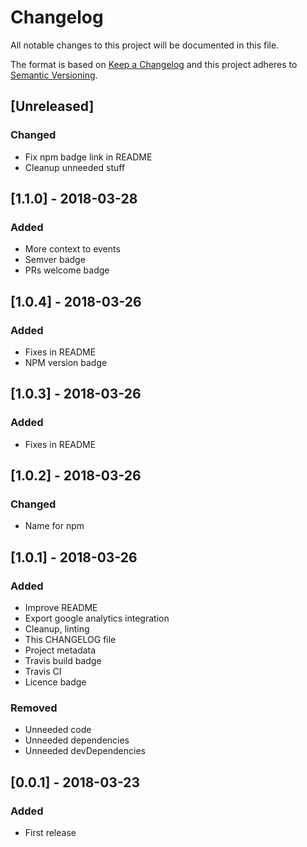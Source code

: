 # Changelog
All notable changes to this project will be documented in this file.

The format is based on [Keep a Changelog](http://keepachangelog.com/en/1.0.0/)
and this project adheres to [Semantic Versioning](http://semver.org/spec/v2.0.0.html).

## [Unreleased]

### Changed
- Fix npm badge link in README
- Cleanup unneeded stuff

## [1.1.0] - 2018-03-28
### Added
- More context to events
- Semver badge
- PRs welcome badge

## [1.0.4] - 2018-03-26
### Added
- Fixes in README
- NPM version badge

## [1.0.3] - 2018-03-26
### Added
- Fixes in README

## [1.0.2] - 2018-03-26
### Changed
- Name for npm

## [1.0.1] - 2018-03-26
### Added
- Improve README
- Export google analytics integration
- Cleanup, linting
- This CHANGELOG file
- Project metadata
- Travis build badge
- Travis CI
- Licence badge

### Removed
- Unneeded code
- Unneeded dependencies
- Unneeded devDependencies

## [0.0.1] - 2018-03-23
### Added
- First release
